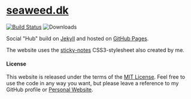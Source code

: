 # [seaweed.dk](http://seaweed.dk)

[![Build Status][travis_badge]](https://travis-ci.org/TangChr/TangChr.github.io)
![Downloads][language_badge]

Social "Hub" build on [Jekyll](http://jekyllrb.com) and hosted on [GitHub Pages](https://pages.github.com).

The website uses the [sticky-notes](https://github.com/TangChr/sticky-notes) CSS3-stylesheet also created by me.

#### License
This website is released under the terms of the [MIT License](http://opensource.org/licenses/MIT). Feel free to use the code in any way you want, but please leave a reference to my GitHub profile or [Personal Website](http://christiantang.dk).

[travis_badge]: https://img.shields.io/travis/TangChr/TangChr.github.io.svg
[language_badge]: https://img.shields.io/github/languages/top/TangChr/TangChr.github.io.svg?colorB=d35400